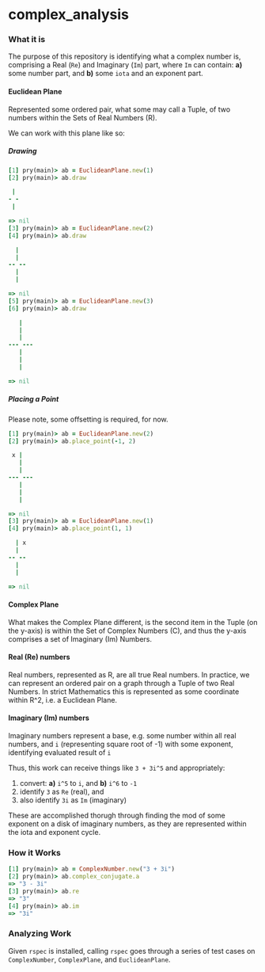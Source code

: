 # complex_analysis

### What it is
The purpose of this repository is identifying what a complex number is, comprising a Real (`Re`) and Imaginary (`Im`) part, where `Im` can contain: **a)** some number part, and **b)** some `iota` and an exponent part.

#### Euclidean Plane

Represented some ordered pair, what some may call a Tuple, of two numbers within the Sets of Real Numbers (R).

We can work with this plane like so:

##### Drawing

```ruby
[1] pry(main)> ab = EuclideanPlane.new(1)
[2] pry(main)> ab.draw

 |
- -
 |

=> nil
[3] pry(main)> ab = EuclideanPlane.new(2)
[4] pry(main)> ab.draw

  |
  |
-- --
  |
  |

=> nil
[5] pry(main)> ab = EuclideanPlane.new(3)
[6] pry(main)> ab.draw

   |
   |
   |
--- ---
   |
   |
   |

=> nil
```
##### Placing a Point

Please note, some offsetting is required, for now.

```ruby
[1] pry(main)> ab = EuclideanPlane.new(2)
[2] pry(main)> ab.place_point(-1, 2)

 x |   
   |   
   |   
--- ---
   |   
   |   
   |

=> nil
[3] pry(main)> ab = EuclideanPlane.new(1)
[4] pry(main)> ab.place_point(1, 1)

  | x
  |  
-- --
  |  
  |

=> nil
```

#### Complex Plane

What makes the Complex Plane different, is the second item in the Tuple (on the y-axis) is within the Set of Complex Numbers (C), and thus the y-axis comprises a set of Imaginary (Im) Numbers.

#### Real (Re) numbers
Real numbers, represented as R, are all true Real numbers. In practice, we can represent an ordered pair on a graph through a Tuple of two Real Numbers. In strict Mathematics this is represented as some coordinate within R^2, i.e. a Euclidean Plane.

#### Imaginary (Im) numbers
Imaginary numbers represent a base, e.g. some number within all real numbers, and `i` (representing square root of -1) with some exponent, identifying evaluated result of `i`

Thus, this work can receive things like `3 + 3i^5` and appropriately: 

1. convert: **a)** `i^5` to `i`, and **b)** `i^6` to `-1`
2. identify `3` as `Re` (real), and
3. also identify `3i` as `Im` (imaginary)

These are accomplished thorugh through finding the mod of some exponent on a disk of imaginary numbers, as they are represented within the iota and exponent cycle.

### How it Works
```ruby
[1] pry(main)> ab = ComplexNumber.new("3 + 3i")
[2] pry(main)> ab.complex_conjugate.a
=> "3 - 3i"
[3] pry(main)> ab.re
=> "3"
[4] pry(main)> ab.im
=> "3i"
```


### Analyzing Work
Given `rspec` is installed, calling `rspec` goes through a series of test cases on `ComplexNumber`, `ComplexPlane`, and `EuclideanPlane`.
